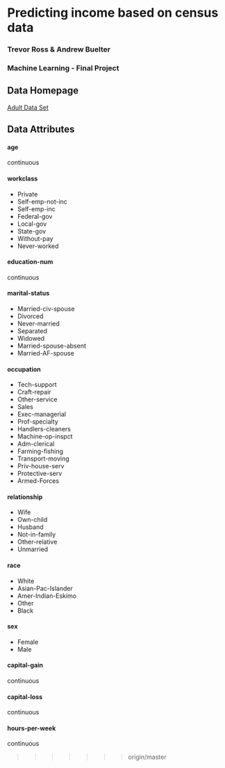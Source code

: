 # Predicting income based on census data
### Trevor Ross & Andrew Buelter
### Machine Learning - Final Project

## Data Homepage
[Adult Data Set ](https://archive.ics.uci.edu/ml/datasets/Adult)
## Data Attributes
#### age
continuous

#### workclass
* Private
* Self-emp-not-inc
* Self-emp-inc
* Federal-gov
* Local-gov
* State-gov
* Without-pay
* Never-worked

#### education-num
continuous

#### marital-status
* Married-civ-spouse
* Divorced
* Never-married
* Separated
* Widowed
* Married-spouse-absent
* Married-AF-spouse

#### occupation
* Tech-support
* Craft-repair
* Other-service
* Sales
* Exec-managerial
* Prof-specialty
* Handlers-cleaners
* Machine-op-inspct
* Adm-clerical
* Farming-fishing
* Transport-moving
* Priv-house-serv
* Protective-serv
* Armed-Forces

#### relationship
* Wife
* Own-child
* Husband
* Not-in-family
* Other-relative
* Unmarried

#### race
* White
* Asian-Pac-Islander
* Amer-Indian-Eskimo
* Other
* Black

#### sex
* Female
* Male

#### capital-gain
continuous

#### capital-loss
continuous

#### hours-per-week
continuous
>>>>>>> origin/master
